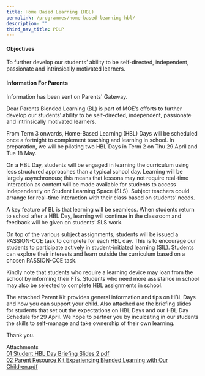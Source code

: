 ```yaml
---
title: Home Based Learning (HBL)
permalink: /programmes/home-based-learning-hbl/
description: ""
third_nav_title: PDLP
---
```

#### **Objectives**
To further develop our students’ ability to be self-directed, independent, passionate and intrinsically motivated learners.

#### **Information For Parents**
Information has been sent on Parents' Gateway.

Dear Parents Blended Learning (BL) is part of MOE’s efforts to further develop our students’ ability to be self-directed, independent, passionate and intrinsically motivated learners. 

From Term 3 onwards, Home-Based Learning (HBL) Days will be scheduled once a fortnight to complement teaching and learning in school. In preparation, we will be piloting two HBL Days in Term 2 on Thu 29 April and Tue 18 May. 

On a HBL Day, students will be engaged in learning the curriculum using less structured approaches than a typical school day. Learning will be largely asynchronous; this means that lessons may not require real-time interaction as content will be made available for students to access independently on Student Learning Space (SLS). Subject teachers could arrange for real-time interaction with their class based on students’ needs. 

A key feature of BL is that learning will be seamless. When students return to school after a HBL Day, learning will continue in the classroom and feedback will be given on students’ SLS work. 

On top of the various subject assignments, students will be issued a PASSION-CCE task to complete for each HBL day. This is to encourage our students to participate actively in student-initiated learning (SIL). Students can explore their interests and learn outside the curriculum based on a chosen PASSION-CCE task. 

Kindly note that students who require a learning device may loan from the school by informing their FTs. Students who need more assistance in school may also be selected to complete HBL assignments in school. 

The attached Parent Kit provides general information and tips on HBL Days and how you can support your child. Also attached are the briefing slides for students that set out the expectations on HBL Days and our HBL Day Schedule for 29 April. We hope to partner you by inculcating in our students the skills to self-manage and take ownership of their own learning. 

Thank you.

Attachments<br>
[01 Student HBL Day Briefing Slides 2.pdf](/files/02%20Student%20HBL%20Day%20Briefing%20Slides%202.pdf)<br>
[02 Parent Resource Kit Experiencing Blended Learning with Our Children.pdf](/files/02%20Parent%20Resource%20Kit%20Experiencing%20Blended%20Learning%20with%20Our%20Children.pdf)